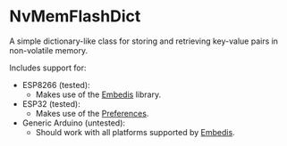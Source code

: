 # NvMemFlashDict

A simple dictionary-like class for storing and retrieving key-value pairs in non-volatile memory.

Includes support for:

- ESP8266 (tested): 
    - Makes use of the [Embedis](https://github.com/thingSoC/embedis) library.
- ESP32 (tested): 
    - Makes use of the [Preferences](https://github.com/espressif/arduino-esp32/tree/master/libraries/Preferences).
- Generic Arduino (untested):
    - Should work with all platforms supported by [Embedis](https://github.com/thingSoC/embedis).